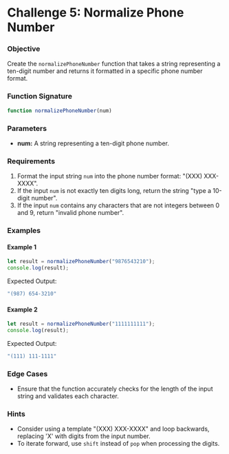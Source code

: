 # Challenge 5: Normalize Phone Number

### Objective
Create the `normalizePhoneNumber` function that takes a string representing a ten-digit number and returns it formatted in a specific phone number format.

### Function Signature
```javascript
function normalizePhoneNumber(num)
```

### Parameters
- **num:** A string representing a ten-digit phone number.

### Requirements
1. Format the input string `num` into the phone number format: "(XXX) XXX-XXXX".
2. If the input `num` is not exactly ten digits long, return the string "type a 10-digit number".
3. If the input `num` contains any characters that are not integers between 0 and 9, return "invalid phone number".

### Examples

#### Example 1
```javascript
let result = normalizePhoneNumber("9876543210");
console.log(result);
```
Expected Output:
```javascript
"(987) 654-3210"
```

#### Example 2
```javascript
let result = normalizePhoneNumber("1111111111");
console.log(result);
```
Expected Output:
```javascript
"(111) 111-1111"
```

### Edge Cases
- Ensure that the function accurately checks for the length of the input string and validates each character.

### Hints
- Consider using a template "(XXX) XXX-XXXX" and loop backwards, replacing 'X' with digits from the input number.
- To iterate forward, use `shift` instead of `pop` when processing the digits.